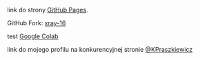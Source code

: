 link do strony [GitHub Pages](https://kpraszkiewicz.github.io/).

GitHub Fork: [xray-16](https://github.com/KPraszkiewicz/xray-16)

test [Google Colab](https://gist.github.com/KPraszkiewicz/ea2a13880d410771fcae1d49b3b1424b)

link do mojego profilu na konkurencyjnej stronie [@KPraszkiewicz](https://gitlab.com/KPraszkiewicz)
